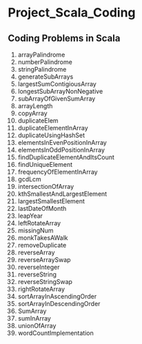 # Project_Scala_Coding
Coding Problems in Scala
--------------------------------
1. arrayPalindrome
2. numberPalindrome
3. stringPalindrome
4. generateSubArrays
5. largestSumContigiousArray
6. longestSubArrayNonNegative
7. subArrayOfGivenSumArray
8. arrayLength
9. copyArray
10. duplicateElem
11. duplicateElementInArray
12. duplicateUsingHashSet
13. elementsInEvenPositionInArray
14. elementsInOddPositionInArray
15. findDuplicateElementAndItsCount
16. findUniqueElement
17. frequencyOfElementInArray
18. gcdLcm
19. intersectionOfArray
20. kthSmallestAndLargestElement
21. largestSmallestElement
22. lastDateOfMonth
23. leapYear
24. leftRotateArray
25. missingNum
26. monkTakesAWalk
27. removeDuplicate
28. reverseArray
29. reverseArraySwap
30. reverseInteger
31. reverseString
32. reverseStringSwap
33. rightRotateArray
34. sortArrayInAscendingOrder
35. sortArrayInDescendingOrder
36. SumArray
37. sumInArray
38. unionOfArray
39. wordCountImplementation
